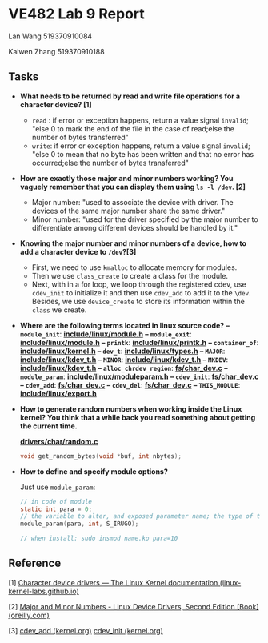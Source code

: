 # VE482 Lab 9 Report

Lan Wang  519370910084

Kaiwen Zhang  519370910188

## Tasks

- **What needs to be returned by read and write file operations for a character device? [1]** 

  * `read` : if error or exception happens, return a value signal `invalid`; "else 0 to mark the end of the file in the case of read;else the number of bytes transferred"
  * `write`: if error or exception happens, return a value signal `invalid`; "else 0 to mean that no byte has been written and that no error has occurred;else the number of bytes transferred"

- **How are exactly those major and minor numbers working? You vaguely remember that you can display them using `ls -l /dev`. [2]**

  * Major number:  "used to associate the device with driver. The devices of the same major number share the same driver."
  * Minor number: "used for the driver specified by the major number to differentiate among different devices should be handled by it."

- **Knowing the major number and minor numbers of a device, how to add a character device to `/dev`?[3]**

  * First, we need to use `kmalloc` to allocate memory for modules.
  * Then we use `class_create` to create a class for the module.
  * Next, with in a for loop, we loop through the registered cdev, use `cdev_init` to initialize it and then use `cdev_add` to add it to the `\dev`. Besides, we use `device_create` to store its information within the `class` we create.
  
- **Where are the following terms located in linux source code?**
  **– `module_init`**: [**include/linux/module.h**](https://elixir.bootlin.com/linux/latest/source/include/linux/module.h#L88)
  **– `module_exit`**: [**include/linux/module.h**](https://elixir.bootlin.com/linux/latest/source/include/linux/module.h#L100)
  **– `printk`**: [**include/linux/printk.h**](https://elixir.bootlin.com/linux/latest/source/include/linux/printk.h#L450)
  **– `container_of`**: [**include/linux/kernel.h**](https://elixir.bootlin.com/linux/latest/source/include/linux/kernel.h#L493)
  **– `dev_t`**: [**include/linux/types.h**](https://elixir.bootlin.com/linux/latest/source/include/linux/types.h#L16)
  **– `MAJOR`**: [**include/linux/kdev_t.h**](https://elixir.bootlin.com/linux/latest/source/include/linux/kdev_t.h#L10)
  **– `MINOR`**: [**include/linux/kdev_t.h**](https://elixir.bootlin.com/linux/latest/source/include/linux/kdev_t.h#L11)
  **– `MKDEV`**: [**include/linux/kdev_t.h**](https://elixir.bootlin.com/linux/latest/source/include/linux/kdev_t.h#L12)
  **– `alloc_chrdev_region`**: [**fs/char_dev.c**](https://elixir.bootlin.com/linux/latest/source/fs/char_dev.c#L236)
  **– `module_param`**: [**include/linux/moduleparam.h**](https://elixir.bootlin.com/linux/latest/source/include/linux/moduleparam.h#L126)
  **– `cdev_init`**: [**fs/char_dev.c**](https://elixir.bootlin.com/linux/latest/source/fs/char_dev.c#L651)
  **– `cdev_add`**: [**fs/char_dev.c**](https://elixir.bootlin.com/linux/latest/source/fs/char_dev.c#L479)
  **– `cdev_del`**: [**fs/char_dev.c**](https://elixir.bootlin.com/linux/latest/source/fs/char_dev.c#L594)
  **– `THIS_MODULE`**: [**include/linux/export.h**](https://elixir.bootlin.com/linux/latest/source/include/linux/export.h#L17)

- **How to generate random numbers when working inside the Linux kernel? You think that a while back you read something about getting the current time.**

  [**drivers/char/random.c**](https://elixir.bootlin.com/linux/v4.3/source/drivers/char/random.c#L1253)

  ```c
  void get_random_bytes(void *buf, int nbytes);
  ```

- **How to define and specify module options?**

  Just use `module_param`:

  ```c
  // in code of module
  static int para = 0;
  // the variable to alter, and exposed parameter name; the type of the parameter; visibility in sysfs
  module_param(para, int, S_IRUGO);
  
  // when install: sudo insmod name.ko para=10
  ```

  

## Reference

[1] [Character device drivers — The Linux Kernel documentation (linux-kernel-labs.github.io)](https://linux-kernel-labs.github.io/refs/heads/master/labs/device_drivers.html)

[2] [Major and Minor Numbers - Linux Device Drivers, Second Edition [Book] (oreilly.com)](https://www.oreilly.com/library/view/linux-device-drivers/0596000081/ch03s02.html)

[3] [cdev_add (kernel.org)](https://www.kernel.org/doc/htmldocs/kernel-api/API-cdev-add.html) [cdev_init (kernel.org)](https://www.kernel.org/doc/htmldocs/kernel-api/API-cdev-init.html)

